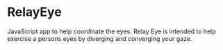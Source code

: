 # RelayEye
JavaScript app to help coordinate the eyes.
Relay Eye is intended to help exercise a persons eyes by diverging and converging  your gaze.
